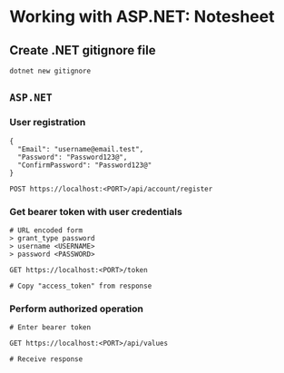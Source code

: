 # Working with ASP.NET: Notesheet

## Create .NET gitignore file

```dotnet-cli
dotnet new gitignore
```

## `ASP.NET`

### User registration

```http-POST
{
  "Email": "username@email.test",
  "Password": "Password123@",
  "ConfirmPassword": "Password123@"
}

POST https://localhost:<PORT>/api/account/register
```

### Get bearer token with user credentials

```http-GET
# URL encoded form
> grant_type password
> username <USERNAME>
> password <PASSWORD>

GET https://localhost:<PORT>/token

# Copy "access_token" from response
```

### Perform authorized operation

```http-GET
# Enter bearer token

GET https://localhost:<PORT>/api/values

# Receive response
```
